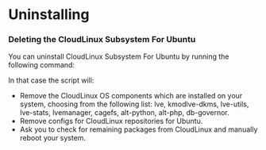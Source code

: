 # Uninstalling

### Deleting the CloudLinux Subsystem For Ubuntu

You can uninstall CloudLinux Subsystem For Ubuntu by running the following command:


In that case the script will:

* Remove the CloudLinux OS components which are installed on your system, choosing from the following list: lve, kmodlve-dkms, lve-utils, lve-stats, lvemanager, cagefs, alt-python, alt-php, db-governor.
* Remove configs for CloudLinux repositories for Ubuntu.
* Ask you to check for remaining packages from CloudLinux and manually reboot your system.
